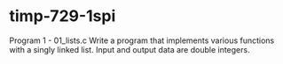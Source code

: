 # timp-729-1spi
Program 1 - 01_lists.c
Write a program that implements various functions with a singly linked list.
Input and output data are double integers.

